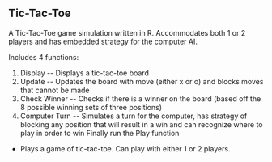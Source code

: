 ## Tic-Tac-Toe
A Tic-Tac-Toe game simulation written in R. Accommodates both 1 or 2 players and has embedded strategy for the computer AI.

Includes 4 functions:
 1. Display -- Displays a tic-tac-toe board
 2. Update -- Updates the board with move (either x or o) and blocks moves that cannot be made
 3. Check Winner -- Checks if there is a winner on the board (based off the 8 possible winning sets of three positions)
 4. Computer Turn -- Simulates a turn for the computer, has strategy of blocking any position that will result in a win and can recognize where to play in order to win
Finally run the Play function 
 - Plays a game of tic-tac-toe. Can play with either 1 or 2 players.
